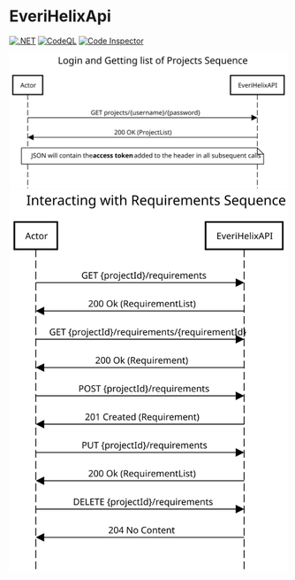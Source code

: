 # EveriHelixApi
[![.NET](https://github.com/sknowlton-everi/EveriHelixApi/actions/workflows/dotnet.yml/badge.svg)](https://github.com/sknowlton-everi/EveriHelixApi/actions/workflows/dotnet.yml)
[![CodeQL](https://github.com/sknowlton-everi/EveriHelixApi/actions/workflows/codeql.yml/badge.svg)](https://github.com/sknowlton-everi/EveriHelixApi/actions/workflows/codeql.yml)
[![Code Inspector](https://github.com/sknowlton-everi/EveriHelixApi/actions/workflows/codeinspect.yml/badge.svg)](https://github.com/sknowlton-everi/EveriHelixApi/actions/workflows/codeinspect.yml)



<img src="https://raw.githubusercontent.com/sknowlton-everi/EveriHelixApi/main/Docs/Login%20and%20Projects%20Sequence.svg">
<img src="https://github.com/sknowlton-everi/EveriHelixApi/blob/main/Docs/Requirements%20Sequence.svg">
